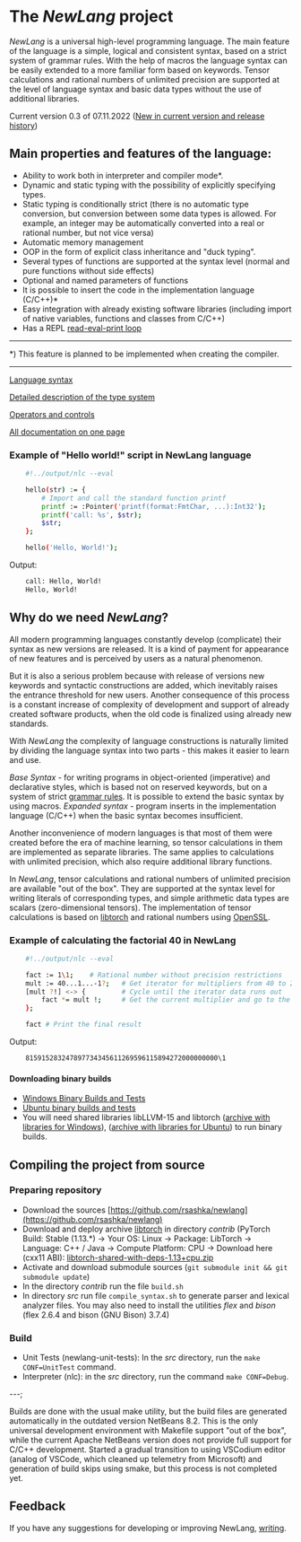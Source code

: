 # The *NewLang* project

*NewLang* is a universal high-level programming language. The main feature of the language is a simple, logical and consistent syntax, based on a strict system of grammar rules. With the help of macros the language syntax can be easily extended to a more familiar form based on keywords. Tensor calculations and rational numbers of unlimited precision are supported at the level of language syntax and basic data types without the use of additional libraries.

Current version 0.3 of 07.11.2022 ([New in current version and release history](https://newlang.net/versions.html))

## Main properties and features of the language:

- Ability to work both in interpreter and compiler mode*.
- Dynamic and static typing with the possibility of explicitly specifying types.
- Static typing is conditionally strict (there is no automatic type conversion, but conversion between some data types is allowed. For example, an integer may be automatically converted into a real or rational number, but not vice versa)
- Automatic memory management
- OOP in the form of explicit class inheritance and "duck typing".
- Several types of functions are supported at the syntax level (normal and pure functions without side effects)
- Optional and named parameters of functions
- It is possible to insert the code in the implementation language (C/C++)*
- Easy integration with already existing software libraries (including import of native variables, functions and classes from C/C++)
- Has a REPL [read-eval-print loop](https://wikipedia.org/wiki/REPL)

---
*) This feature is planned to be implemented when creating the compiler.

---
[Language syntax](https://newlang.net/syntax.html)

[Detailed description of the type system](https://newlang.net/types.html)

[Operators and controls](https://newlang.net/ops.html)

[All documentation on one page](https://newlang.net/newlang_doc.html)

### Example of "Hello world!" script in NewLang language

```bash
    #!../output/nlc --eval

    hello(str) := { 
        # Import and call the standard function printf
        printf := :Pointer('printf(format:FmtChar, ...):Int32');
        printf('call: %s', $str);
        $str;
    };

    hello('Hello, World!');
```

Output:

```bash
    call: Hello, World!
    Hello, World!
```

## Why do we need *NewLang*?

All modern programming languages constantly develop (complicate) their syntax as new versions are released. It is a kind of payment for appearance of new features and is perceived by users as a natural phenomenon.

But it is also a serious problem because with release of versions new keywords and syntactic constructions are added, which inevitably raises the entrance threshold for new users. Another consequence of this process is a constant increase of complexity of development and support of already created software products, when the old code is finalized using already new standards.

With *NewLang* the complexity of language constructions is naturally limited by dividing the language syntax into two parts - this makes it easier to learn and use.

*Base Syntax* - for writing programs in object-oriented (imperative) and declarative styles, which is based not on reserved keywords, but on a system of strict [grammar rules](https://newlang.net/syntax.html). It is possible to extend the basic syntax by using macros. *Expanded syntax* - program inserts in the implementation language (C/C++) when the basic syntax becomes insufficient.

Another inconvenience of modern languages is that most of them were created before the era of machine learning, so tensor calculations in them are implemented as separate libraries. The same applies to calculations with unlimited precision, which also require additional library functions.

In *NewLang*, tensor calculations and rational numbers of unlimited precision are available "out of the box". They are supported at the syntax level for writing literals of corresponding types, and simple arithmetic data types are scalars (zero-dimensional tensors). The implementation of tensor calculations is based on [libtorch](https://pytorch.org/) and rational numbers using [OpenSSL](https://github.com/openssl/openssl/blob/master/crypto/bn/README.pod).

### Example of calculating the factorial 40 in NewLang

```bash
    #!../output/nlc --eval

    fact := 1\1;    # Rational number without precision restrictions
    mult := 40...1...-1?;   # Get iterator for multipliers from 40 to 2
    [mult ?!] <-> {         # Cycle until the iterator data runs out
        fact *= mult !;     # Get the current multiplier and go to the next iterator element
    };

    fact # Print the final result
```

Output:

```bash
    815915283247897734345611269596115894272000000000\1
```

#### Downloading binary builds

- [Windows Binary Builds and Tests](https://github.com/rsashka/newlang/releases/download/v0.3.0/nlc_win_64.zip) 
- [Ubuntu binary builds and tests](https://github.com/rsashka/newlang/releases/download/v0.3.0/nlc_lin_64.tar.xz) 
- You will need shared libraries libLLVM-15 and libtorch ([archive with libraries for Windows](https://github.com/rsashka/newlang/releases/download/v0.3.0/nlc_dll.zip)), ([archive with libraries for Ubuntu](https://github.com/rsashka/newlang/releases/download/v0.3.0/nlc_so.tar.xz)) to run binary builds.

## Compiling the project from source

### Preparing repository

- Download the sources [https://github.com/rsashka/newlang](https://github.com/rsashka/newlang)
- Download and deploy archive [libtorch](https://pytorch.org/) in directory *contrib* (PyTorch Build: Stable (1.13.*) -> Your OS: Linux -> Package: LibTorch -> Language: C++ / Java -> Compute Platform: CPU -> Download here (cxx11 ABI):
[libtorch-shared-with-deps-1.13+cpu.zip](https://download.pytorch.org/libtorch/cpu/libtorch-shared-with-deps-1.13.0%2Bcpu.zip)
- Activate and download submodule sources (`git submodule init && git submodule update`)
- In the directory *contrib* run the file `build.sh`
- In directory *src* run file `compile_syntax.sh` to generate parser and lexical analyzer files. You may also need to install the utilities *flex* and *bison* (flex 2.6.4 and bison (GNU Bison) 3.7.4)

### Build

- Unit Tests (newlang-unit-tests): In the *src* directory, run the `make CONF=UnitTest` command.  
- Interpreter (nlc): in the *src* directory, run the command `make CONF=Debug`.  

---;

Builds are done with the usual make utility, but the build files are generated automatically in the outdated version NetBeans 8.2. This is the only universal development environment with Makefile support "out of the box", while the current Apache NetBeans version does not provide full support for C/C++ development. Started a gradual transition to using VSCodium editor (analog of VSCode, which cleaned up telemetry from Microsoft) and generation of build skips using smake, but this process is not completed yet. 

## Feedback

If you have any suggestions for developing or improving NewLang, [writing](https://github.com/rsashka/newlang/discussions).
